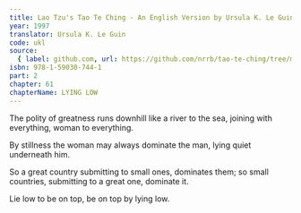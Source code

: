 ```yaml
---
title: Lao Tzu's Tao Te Ching - An English Version by Ursula K. Le Guin
year: 1997
translator: Ursula K. Le Guin
code: ukl
source:
  { label: github.com, url: https://github.com/nrrb/tao-te-ching/tree/master }
isbn: 978-1-59030-744-1
part: 2
chapter: 61
chapterName: LYING LOW
---
```

The polity of greatness
runs downhill like a river to the sea,
joining with everything,
woman to everything.

By stillness the woman
may always dominate the man,
lying quiet underneath him.

So a great country
submitting to small ones, dominates them;
so small countries,
submitting to a great one, dominate it.

Lie low to be on top,
be on top by lying low.